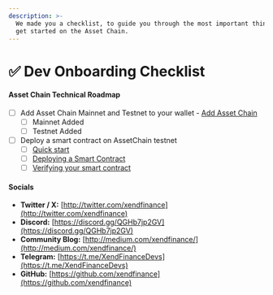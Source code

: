 ```yaml
---
description: >-
  We made you a checklist, to guide you through the most important things, to
  get started on the Asset Chain.
---
```


# ✅ Dev Onboarding Checklist

#### Asset Chain Technical Roadmap <a href="#mode-technical-roadmap" id="mode-technical-roadmap"></a>

* [ ] Add Asset Chain Mainnet and Testnet to your wallet - [Add Asset Chain](../general-info/add-assetchain.md)
  * [ ] Mainnet Added
  * [ ] Testnet Added
* [ ] Deploy a smart contract on AssetChain testnet
  * [ ] [Quick start](quick-start.md)
  * [ ] [Deploying a Smart Contract](quick-start.md)
  * [ ] [Verifying your smart contract](https://rwa)

#### Socials <a href="#socials" id="socials"></a>

* **Twitter / X:** [http://twitter.com/xendfinance](http://twitter.com/xendfinance)
* **Discord:** [https://discord.gg/QGHb7jp2GV](https://discord.gg/QGHb7jp2GV)
* **Community Blog:** [http://medium.com/xendfinance/](http://medium.com/xendfinance/)
* **Telegram:** [https://t.me/XendFinanceDevs](https://t.me/XendFinanceDevs)
* **GitHub:** [https://github.com/xendfinance](https://github.com/xendfinance)
